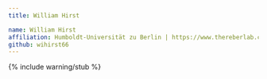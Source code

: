 ```yaml
---
title: William Hirst

name: William Hirst
affiliation: Humboldt-Universität zu Berlin | https://www.thereberlab.com
github: wihirst66
---
```

{% include warning/stub %}

